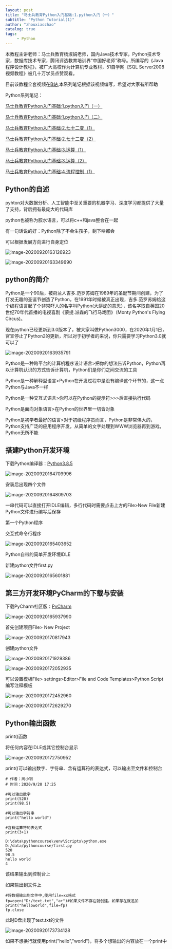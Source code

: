 ```yaml
---
layout: post
title: "马士兵教育Python入门基础:1.python入门（一）"
subtitle: "Python Tutorial(1)"
author: "zhouxiaozhao"
catalog: true
tags:
     - Python
---
```




本教程主讲老师：马士兵教育杨淑娟老师，国内Java技术专家，Python技术专家，数据库技术专家，腾讯评选教育培训界“中国好老师”称号。所编写的《Java程序设计教程》，被广大高校作为计算机专业教材，51自学网《SQL Server2008视频教程》被几十万学员点赞观看。

目前该教程全套视频在[B站](https://www.bilibili.com/video/BV1wD4y1o7AS),本系列笔记根据该视频编写，希望对大家有所帮助

Python系列笔记：

[马士兵教育Python入门基础:1.python入门（一）](https://www.zhouxiaozhao.cn/2020/09/10/python1/)

[马士兵教育Python入门基础:1.python入门（二）](https://www.zhouxiaozhao.cn/2020/09/12/python2/)

[马士兵教育Python入门基础:2.七十二变（1）](https://www.zhouxiaozhao.cn/2020/09/15/python3/)

[马士兵教育Python入门基础:2.七十二变（2）](https://www.zhouxiaozhao.cn/2020/09/24/python4/)

[马士兵教育Python入门基础:3.运算（1）](https://www.zhouxiaozhao.cn/2020/09/26/python5/)

[马士兵教育Python入门基础:3.运算（2）](https://www.zhouxiaozhao.cn/2020/10/15/python6/)

[马士兵教育Python入门基础:4.流程控制（1）](https://www.zhouxiaozhao.cn/2020/10/17/python7/)

## Python的自述

pyhton对大数据分析、人工智能中至关重要的机器学习、深度学习都提供了大量了支持，背后拥有最庞大的代码库

python也被称为胶水语言，可以将c++和java整合在一起

有一句话说的好：Python除了不会生孩子，剩下啥都会

可以根据发展方向进行自身定位

![image-20200920163126923](/img/posts/2020.9.10/image-20200920163126923.png)

![image-20200920163349690](/img/posts/2020.9.10/image-20200920163349690.png)

## python的简介

Python是一个90后，被荷兰人吉多.范罗苏姆在1989年的圣诞节期间创建，为了打发无趣的圣诞节创造了Python，在1991年时候被真正出现，吉多.范罗苏姆给这个编程语言起了个非常吓人的名字叫Python(大蟒蛇的意思），该名字取自英国20世纪70年代首播的电视喜剧《蒙提.派森的飞行马戏团》（Monty Python's Flying Circus)。

现在python已经更新到3.0版本了，被大家叫做Python3000，在2020年1月1日，官宣停止了Python2的更新，所以对于初学者的来说，你只需要学习Python3.0就可以了

![image-20200920163935791](/img/posts/2020.9.10/image-20200920163935791.png)

Python是一种跨平台的计算机程序设计语言>把你的想法告诉Python，Python再以计算机认识的方式告诉计算机，Python们是你们之间交流的工具

Python是一种解释型语言>Python在开发过程中是没有编译这个环节的，这一点Python与Java不一样

Python是一种交互式语言>你可以在Python的提示符>>>后直接执行代码

Python是面向对象语言>在Python的世界里一切皆对象

Python是初学者最好的语言>对于初级程序员而言，Python是非常伟大的，Python支持广泛的应用程序开发，从简单的文字处理到WWW浏览器再到游戏，Python无所不能

## 搭建Python开发环境

下载Python编译器：[Python3.8.5](https://www.python.org/downloads/release/python-385/)

![image-20200920164709996](/img/posts/2020.9.10/image-20200920164709996.png)

安装后出现四个文件

![image-20200920164809703](/img/posts/2020.9.10/image-20200920164809703.png)

一串代码可以直接打开IDLE编辑，多行代码时需要点击上方的File>New File新建Python文件进行编写后保存

第一个Python程序

交互式命令行程序

![image-20200920165403652](/img/posts/2020.9.10/image-20200920165403652.png)

Python自带的简单开发环境IDLE

新建python文件first.py

![image-20200920165601881](/img/posts/2020.9.10/image-20200920165601881.png)

## 第三方开发环境PyCharm的下载与安装

下载PyCharm社区版：[PyCharm](https://www.jetbrains.com/pycharm/download/download-thanks.html?platform=windows&code=PCC)

![image-20200920165937990](/img/posts/2020.9.10/image-20200920165937990.png)

首先创建项目File> New Project

![image-20200920170817943](/img/posts/2020.9.10/image-20200920170817943.png)

创建python文件

![image-20200920171929386](/img/posts/2020.9.10/image-20200920171929386.png)

![image-20200920172052935](/img/posts/2020.9.10/image-20200920172052935.png)

可以设置模板File> settings>Editor>File and Code Templates>Python Script编写注释模板

![image-20200920172452960](/img/posts/2020.9.10/image-20200920172452960.png)

![image-20200920172629270](/img/posts/2020.9.10/image-20200920172629270.png)

## Python输出函数

print()函数

将任何内容在IDLE或其它控制台显示

![image-20200920172750952](/img/posts/2020.9.10/image-20200920172750952.png)

print()可以输出数字、字符串、含有运算符的表达式，可以输出至文件和控制台

```
# 作者：周小钊
# 时间：2020/9/20 17:25

#可以输出数字
print(520)
print(98.5)

#可以输出字符串
print("hello world")

#含有运算符的表达式
print(3+1)

D:\data\pythoncourse\venv\Scripts\python.exe D:/data/pythoncourse/first.py
520
98.5
hello world
4

```

该结果输出到控制台上

如果输出到文件上

```
#将数据输出到文件中,使用file=xx格式
fp=open("D:/text.txt","a+")#如果文件不存在就创建，如果存在就追加
print("helloworld",file=fp)
fp.close
```

此时D盘出现了text.txt的文件

![image-20200920173734128](/img/posts/2020.9.10/image-20200920173734128.png)

如果不想换行就使用print("hello","world")，将多个想输出的内容放在一个print中
